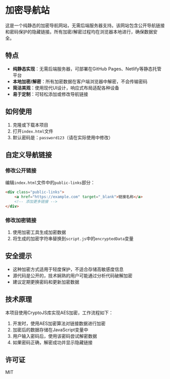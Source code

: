 # 加密导航站

这是一个纯静态的加密导航网站，无需后端服务器支持。该网站包含公开导航链接和密码保护的隐藏链接。所有加密/解密过程均在浏览器本地进行，确保数据安全。

## 特点

- **纯静态实现**：无需后端服务器，可部署在GitHub Pages、Netlify等静态托管平台
- **本地加密/解密**：所有加密数据在客户端浏览器中解密，不会传输密码
- **简洁美观**：使用现代UI设计，响应式布局适配各种设备
- **易于定制**：可轻松添加或修改导航链接

## 如何使用

1. 克隆或下载本项目
2. 打开`index.html`文件
3. 默认密码是：`password123`（请在实际使用中修改）

## 自定义导航链接

### 修改公开链接

编辑`index.html`文件中的`public-links`部分：

```html
<div class="public-links">
    <a href="https://example.com" target="_blank">链接名称</a>
    <!-- 添加更多链接 -->
</div>
```

### 修改加密链接

1. 使用加密工具生成加密数据
2. 将生成的加密字符串替换到`script.js`中的`encryptedData`变量

## 安全提示

- 这种加密方式适用于轻度保护，不适合存储高敏感度信息
- 源代码是公开的，技术娴熟的用户可能通过分析代码破解加密
- 建议定期更换密码和更新加密数据

## 技术原理

本项目使用CryptoJS库实现AES加密，工作流程如下：

1. 开发时，使用AES加密算法对链接数据进行加密
2. 加密后的数据存储在JavaScript变量中
3. 用户输入密码后，使用该密码尝试解密数据
4. 如果密码正确，解密成功并显示隐藏链接

## 许可证

MIT